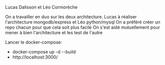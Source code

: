 Lucas Dalisson et Léo Cormorèche

On a travailler en duo sur les deux architecture. Lucas à réaliser l'architecture mongodb/express et Léo python/mysql
On a préféré créer un repo chacun pour que cela soit plus facile
On s'est aidé mutuellement pour mener à bien l'architecture et les test de l'autre

Lancer le docker-compose:
  - docker-compose up -d --build
  - http://localhost:3000/

